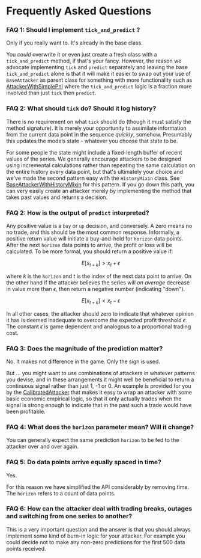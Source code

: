 
# Frequently Asked Questions

### FAQ 1: Should I implement `tick_and_predict` ? 
Only if you really want to. It's already in the base class. 

You *could* overwrite it or even just create a fresh class with a `tick_and_predict` method, if that's your fancy. However, the reason we
advocate implementing `tick` and `predict` separately and leaving the base `tick_and_predict` alone is that
it will make it easier to swap out your use of `BaseAttacker` as parent class for something with more functionality such as [AttackerWithSimplePnl](https://github.com/microprediction/endersgame/blob/main/endersgame/attackers/attackerwithsimplepnl.py) where
the `tick_and_predict` logic is a fraction more involved than just `tick` then `predict`. 

### FAQ 2: What should `tick` do? Should it log history?

There is no requirement on what `tick` should do (though it must satisfy the method signature). It is merely your opportunity to assimilate information from the current data
point in the sequence *quickly*, somehow. Presumably this updates the models state - whatever you choose that state to be. 

For some people the state might include a fixed-length buffer of recent values of the series. We generally encourage attackers to be designed using incremental calculations rather than repeating the same calculation on the entire
history every data point, but that's ultimately your choice and we've made the second pattern easy with the `HistoryMixin` class. See [BaseAttackerWithHistoryMixin](https://github.com/microprediction/endersgame/blob/main/endersgame/attackers/baseattackerwithhistorymixin.py) for this
pattern. If you go down this path, you can very easily create an attacker merely by implementing the method that takes past values and returns a decision.

### FAQ 2: How is the output of `predict` interpreted? 

Any positive value is a `buy` or `up` decision, and conversely. A zero means no no trade, and this should be the most common response. Informally, a positive return value will initiate a buy-and-hold for `horizon` data points. After the
next `horizon` data points to arrive, the profit or loss will be calculated. To be more formal, you should return a positive value if:

$$ E[x_{t+k}] >  x_t + \epsilon $$

where $k$ is the `horizon` and $t$ is the index of the next data point to arrive. On the other hand if the attacker believes the series will *on average* decrease in value more than $\epsilon$, then return a negative number (indicating "down").

$$ E[x_{t+k}] <  x_t - \epsilon $$

In all other cases, the attacker should zero to indicate that whatever opinion it has is deemed inadequate to overcome the expected profit threshold $\epsilon$. The constant $\epsilon$ is game dependent and analogous to a proportional trading cost.  

### FAQ 3: Does the magnitude of the prediction matter?

No. It makes not difference in the game. Only the sign is used. 

But ... you might want to use combinations of attackers in whatever patterns you devise, and in these arrangements it might well be beneficial to return a continuous signal rather than just 1, -1 or 0. An example is
provided for you by the [CalibratedAttacker](https://github.com/microprediction/endersgame/blob/main/endersgame/attackers/calibratedattacker.py) that makes it easy to wrap an
attacker with some basic economic empirical logic, so that it only actually trades when the signal is strong enough to indicate that in the past such a trade would have been profitable.  

### FAQ 4: What does the `horizon` parameter mean? Will it change? 

You can generally expect the same prediction `horizon` to be fed to the attacker over and over again.  

### FAQ 5: Do data points arrive equally spaced in time?

Yes. 

For this reason we have simplified the API considerably by removing time. The `horizon` refers to a count of data points. 

### FAQ 6: How can the attacker deal with trading breaks, outages and switching from one series to another?

This is a very important question and the answer is that you should always implement some kind of burn-in logic for your attacker. For example you could decide not to make any non-zero predictions
for the first 500 data points received. 






